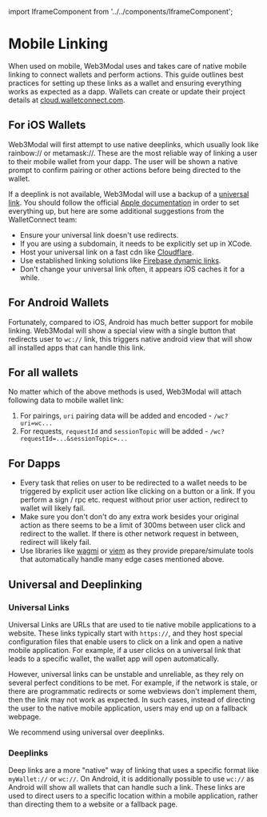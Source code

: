 import IframeComponent from '../../components/IframeComponent';

# Mobile Linking

When used on mobile, Web3Modal uses and takes care of native mobile linking to connect wallets and perform actions. This guide outlines best practices for setting up these links as a wallet and ensuring everything works as expected as a dapp. Wallets can create or update their project details at [cloud.walletconnect.com](https://cloud.walletconnect.com/).

## For iOS Wallets

Web3Modal will first attempt to use native deeplinks, which usually look like rainbow:// or metamask://. These are the most reliable way of linking a user to their mobile wallet from your dapp. The user will be shown a native prompt to confirm pairing or other actions before being directed to the wallet.

If a deeplink is not available, Web3Modal will use a backup of a [universal link](https://developer.apple.com/ios/universal-links). You should follow the official [Apple documentation](https://developer.apple.com/documentation/xcode/allowing-apps-and-websites-to-link-to-your-content?language=objc) in order to set everything up, but here are some additional suggestions from the WalletConnect team:

- Ensure your universal link doesn't use redirects.
- If you are using a subdomain, it needs to be explicitly set up in XCode.
- Host your universal link on a fast cdn like [Cloudflare](https://cloudflare.com).
- Use established linking solutions like [Firebase dynamic links](https://firebase.google.com/docs/dynamic-links).
- Don't change your universal link often, it appears iOS caches it for a while.

## For Android Wallets

Fortunately, compared to iOS, Android has much better support for mobile linking. Web3Modal will show a special view with a single button that redirects user to `wc://` link, this triggers native android view that will show all installed apps that can handle this link.

## For all wallets

No matter which of the above methods is used, Web3Modal will attach following data to mobile wallet link:

1. For pairings, `uri` pairing data will be added and encoded - `/wc?uri=wc...`
2. For requests, `requestId` and `sessionTopic` will be added - `/wc?requestId=...&sessionTopic=...`

## For Dapps

- Every task that relies on user to be redirected to a wallet needs to be triggered by explicit user action like clicking on a button or a link. If you perform a sign / rpc etc. request without prior user action, redirect to wallet will likely fail.
- Make sure you don't don't do any extra work besides your original action as there seems to be a limit of 300ms between user click and redirect to the wallet. If there is other network request in between, redirect will likely fail.
- Use libraries like [wagmi](https://wagmi.sh) or [viem](https://viem.sh) as they provide prepare/simulate tools that automatically handle many edge cases mentioned above.

## Universal and Deeplinking

### Universal  Links

Universal Links are URLs that are used to tie native mobile applications to a website. These links typically start with `https://`, and they host special configuration files that enable users to click on a link and open a native mobile application. For example, if a user clicks on a universal link that leads to a specific wallet, the wallet app will open automatically.

However, universal links can be unstable and unreliable, as they rely on several perfect conditions to be met. For example, if the network is stale, or there are programmatic redirects or some webviews don't implement them, then the link may not work as expected. In such cases, instead of directing the user to the native mobile application, users may end up on a fallback webpage.

We recommend using universal over deeplinks.

### Deeplinks

Deep links are a more "native" way of linking that uses a specific format like `myWallet://` or `wc://`. On Android, it is additionally possible to use `wc://` as Android will show all wallets that can handle such a link. These links are used to direct users to a specific location within a mobile application, rather than directing them to a website or a fallback page.

<IframeComponent />
